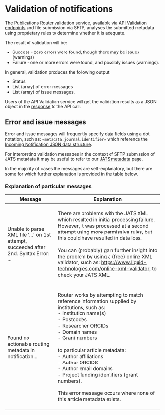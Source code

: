 # Validation of notifications

The Publications Router validation service, available via [API Validation endpoints](./Send.md#Validation-endpoints) and  file submission via SFTP, analyses the submitted metadata using proprietary rules to determine whether it is adequate.

The result of validation will be:
* Success - zero errors were found, though there may be issues (warnings)
* Failure - one or more errors were found, and possibly issues (warnings).

In general, validation produces the following output:
* Status
* List (array) of error messages
* List (array) of issue messages.

Users of the API Validation service will get the validation results as a JSON object in the [response](./Send.md#possible-http-responses) to the API call.  

## Error and issue messages
Error and issue messages will frequently specify data fields using a dot notation, such as: `«metadata.journal.identifier»` which reference the [Incoming Notification JSON data structure](./IncomingNotification.md#json-data-structure).  

For interpreting validation messages in the context of SFTP submission of JATS metadata it may be useful to refer to our [JATS metadata](../../JATS) page.

In the majority of cases the messages are self-explanatory, but there are some for which further explanation is provided in the table below.

### Explanation of particular messages

| Message | Explanation |
|---------|-------------|
|Unable to parse XML file '...' on 1st attempt, succeeded after 2nd. Syntax Error: ...|<br>There are problems with the JATS XML which resulted in initial processing failure. However, it was processed at a second attempt using more permissive rules, but this could have resulted in data loss. <br><br>You can (probably) gain further insight into the problem by using a (free) online XML validator, such as: https://www.liquid-technologies.com/online-xml-validator, to check your JATS XML.<br><br> |
|Found no actionable routing metadata in notification...|<br>Router works by attempting to match reference information supplied by institutions, such as:<br>- Institution name(s)<br>- Postcodes<br>- Researcher ORCIDs<br>- Domain names<br>- Grant numbers<br><br> to particular article metadata: <br>- Author affiliations<br>- Author ORCIDS<br>- Author email domains<br>- Project funding identifiers (grant numbers).<br><br>This error message occurs where none of this article metadata exists.<br><br>|

